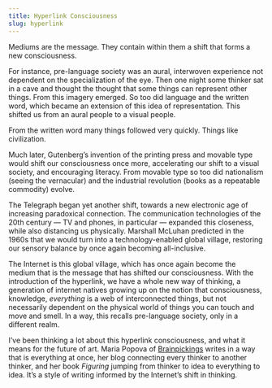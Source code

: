 ```yaml
---
title: Hyperlink Consciousness
slug: hyperlink
---
```


Mediums are the message. They contain within them a shift that forms a new consciousness.

For instance, pre-language society was an aural, interwoven experience not dependent on the specialization of the eye. Then one night some thinker sat in a cave and thought the thought that some things can represent other things. From this imagery emerged. So too did language and the written word, which became an extension of this idea of representation. This shifted us from an aural people to a visual people.

From the written word many things followed very quickly. Things like civilization.

Much later, Gutenberg’s invention of the printing press and movable type would shift our consciousness once more, accelerating our shift to a visual society, and encouraging literacy. From movable type so too did nationalism (seeing the vernacular) and the industrial revolution (books as a repeatable commodity) evolve.

The Telegraph began yet another shift, towards a new electronic age of increasing paradoxical connection. The communication technologies of the 20th century — TV and phones, in particular — expanded this closeness, while also distancing us physically. Marshall McLuhan predicted in the 1960s that we would turn into a technology-enabled global village, restoring our sensory balance by once again becoming all-inclusive.

The Internet is this global village, which has once again become the medium that is the message that has shifted our consciousness. With the introduction of the hyperlink, we have a whole new way of thinking, a generation of internet natives growing up on the notion that consciousness, knowledge, _everything_ is a web of interconnected things, but not necessarily dependent on the physical world of things you can touch and move and smell. In a way, this recalls pre-language society, only in a different realm.

I’ve been thinking a lot about this hyperlink consciousness, and what it means for the future of art. Maria Popova of [Brainpickings](https://www.brainpickings.org/) writes in a way that is everything at once, her blog connecting every thinker to another thinker, and her book _Figuring_ jumping from thinker to idea to everything to idea. It’s a style of writing informed by the Internet’s shift in thinking.

